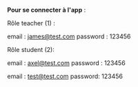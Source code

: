 **Pour se connecter à l'app** : 

Rôle teacher (1) : 

email : james@test.com
password : 123456

Rôle student (2): 

email : axel@test.com
password : 123456

email : test@test.com
password: 123456
